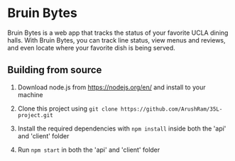 # Bruin Bytes

Bruin Bytes is a web app that tracks the status of your favorite UCLA dining halls. With Bruin Bytes, you can track line status, view menus and reviews, and even locate where your favorite dish is being served. 

## Building from source

1. Download node.js from https://nodejs.org/en/ and install to your machine

2. Clone this project using `git clone https://github.com/ArushRam/35L-project.git`

3. Install the required dependencies with `npm install` inside both the 'api' and 'client' folder

4. Run `npm start` in both the 'api' and 'client' folder

